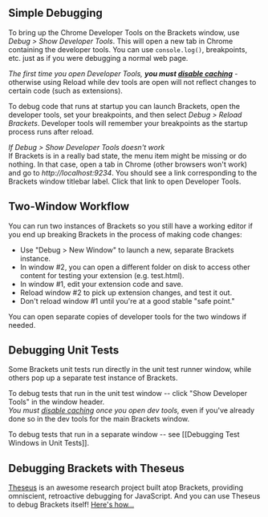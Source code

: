 ## Simple Debugging

To bring up the Chrome Developer Tools on the Brackets window, use _Debug > Show Developer Tools_. This will open a new tab in Chrome containing the developer tools. You can use `console.log()`, breakpoints, etc. just as if you were debugging a normal web page.

_The first time you open Developer Tools, **you must [disable caching](https://groups.google.com/forum/?fromgroups=#!topic/brackets-dev/E5iqcD8VqD4)**_ - otherwise using Reload while dev tools are open will not reflect changes to certain code (such as extensions).

To debug code that runs at startup you can launch Brackets, open the developer tools, set your breakpoints, and then select _Debug > Reload Brackets_. Developer tools will remember your breakpoints as the startup process runs after reload.

_<a name="directLink"></a>If Debug > Show Developer Tools doesn't work_<br>
If Brackets is in a really bad state, the menu item might be missing or do nothing. In that case, open a tab in Chrome (other browsers won't work) and go to _http://localhost:9234_. You should see a link corresponding to the Brackets window titlebar label. Click that link to open Developer Tools.


## Two-Window Workflow

You can run two instances of Brackets so you still have a working editor if you end up breaking Brackets in the process of making code changes:

* Use "Debug > New Window" to launch a new, separate Brackets instance.
* In window #2, you can open a different folder on disk to access other content for testing your extension (e.g. test.html).
* In window #1, edit your extension code and save.
* Reload window #2 to pick up extension changes, and test it out.
* Don't reload window #1 until you're at a good stable "safe point."

You can open separate copies of developer tools for the two windows if needed.


## Debugging Unit Tests

Some Brackets unit tests run directly in the unit test runner window, while others pop up a separate test instance of Brackets.

To debug tests that run in the unit test window -- click "Show Developer Tools" in the window header.
<br>_You must [disable caching](https://groups.google.com/forum/?fromgroups=#!topic/brackets-dev/E5iqcD8VqD4) once you open dev tools,_ even if you've already done so in the dev tools for the main Brackets window.

To debug tests that run in a separate window -- see [[Debugging Test Windows in Unit Tests]].


## Debugging Brackets with Theseus

[Theseus](https://github.com/adobe-research/theseus) is an awesome research project built atop Brackets, providing omniscient, retroactive debugging for JavaScript. And you can use Theseus to debug Brackets itself! [Here's how...](http://blog.brackets.io/2013/08/28/theseus-javascript-debugger-for-chrome-and-nodejs/)